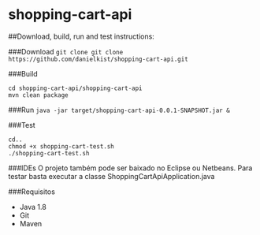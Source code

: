 # shopping-cart-api
##Download, build, run and test instructions:

###Download
```git clone git clone https://github.com/danielkist/shopping-cart-api.git```

###Build
```
cd shopping-cart-api/shopping-cart-api
mvn clean package
```
###Run
```java -jar target/shopping-cart-api-0.0.1-SNAPSHOT.jar &```

###Test
```
cd..
chmod +x shopping-cart-test.sh
./shopping-cart-test.sh
```

###IDEs
O projeto também pode ser baixado no Eclipse ou Netbeans.
Para testar basta executar a classe ShoppingCartApiApplication.java

###Requisitos
* Java 1.8
* Git
* Maven

